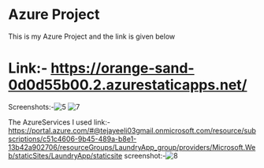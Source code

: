 # Azure Project
This is my Azure Project and the link is given below
# Link:- https://orange-sand-0d0d55b00.2.azurestaticapps.net/
Screenshots:-![5](https://user-images.githubusercontent.com/114798887/201130778-bdbed4a5-a823-4552-b9a0-7182921823e7.png)
              ![7](https://user-images.githubusercontent.com/114798887/201131116-65082b51-7c6c-4498-afff-4e538ed77d1b.png)


The AzureServices I used
link:-https://portal.azure.com/#@tejayeeli03gmail.onmicrosoft.com/resource/subscriptions/c51c4606-9b45-489a-b8e1-13b42a902706/resourceGroups/LaundryApp_group/providers/Microsoft.Web/staticSites/LaundryApp/staticsite
screenshot:-![8](https://user-images.githubusercontent.com/114798887/201129622-368a2031-439e-4abe-bc0b-2d73633ec2f9.png)
 

